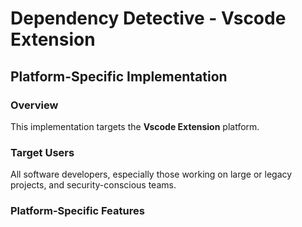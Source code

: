 # Dependency Detective - Vscode Extension

## Platform-Specific Implementation

### Overview
This implementation targets the **Vscode Extension** platform.

### Target Users
All software developers, especially those working on large or legacy projects, and security-conscious teams.

### Platform-Specific Features
